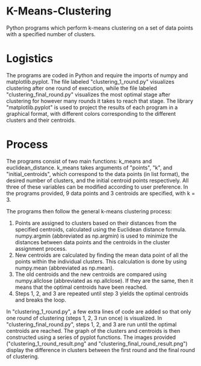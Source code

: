 # K-Means-Clustering
Python programs which perform k-means clustering on a set of data points with a specified number of clusters.

# Logistics
The programs are coded in Python and require the imports of numpy and matplotlib.pyplot. The file labeled "clustering_1_round.py" visualizes clustering after one round of execution, while the file labeled "clustering_final_round.py" visualizes the most optimal stage after clustering for however many rounds it takes to reach that stage. The library "matplotlib.pyplot" is used to project the results of each program in a graphical format, with different colors corresponding to the different clusters and their centroids.

# Process
The programs consist of two main functions: k_means and euclidean_distance. k_means takes arguments of "points", "k", and "initial_centroids", which correspond to the data points (in list format), the desired number of clusters, and the initial centroid points respectively. All three of these variables can be modified according to user preference. In the programs provided, 9 data points and 3 centroids are specified, with k = 3. 

The programs then follow the general k-means clustering process: 
1) Points are assigned to clusters based on their distances from the specified centroids, calculated using the Euclidean distance formula. numpy.argmin (abbreviated as np.argmin) is used to minimize the distances between data points and the centroids in the cluster assignment process.
2) New centroids are calculated by finding the mean data point of all the points within the individual clusters. This calculation is done by using numpy.mean (abbreviated as np.mean).
3) The old centroids and the new centroids are compared using numpy.allclose (abbreviated as np.allclose). If they are the same, then it means that the optimal centroids have been reached.
4) Steps 1, 2, and 3 are repeated until step 3 yields the optimal centroids and breaks the loop.

In "clustering_1_round.py", a few extra lines of code are added so that only one round of clustering (steps 1, 2, 3 run once) is visualized. In "clustering_final_round.py", steps 1, 2, and 3 are run until the optimal centroids are reached. The graph of the clusters and centroids is then constructed using a series of pyplot functions. The images provided ("clustering_1_round_result.png" and "clustering_final_round_result.png") display the difference in clusters between the first round and the final round of clustering.  
